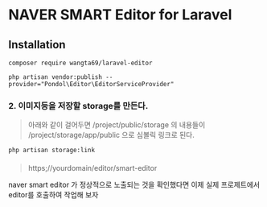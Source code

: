 # NAVER SMART Editor for Laravel




## Installation
```
composer require wangta69/laravel-editor
```
```
php artisan vendor:publish --provider="Pondol\Editor\EditorServiceProvider"
```

### 2. 이미지등을 저장할 storage를 만든다.
> 아래와 같이 걸어두면 /project/public/storage 의 내용들이  /project/storage/app/public 으로 심볼릭 링크로 된다.
```
php artisan storage:link
```


####
> https;//yourdomain/editor/smart-editor

naver smart editor 가 정상적으로 노출되는 것을 확인했다면 이제 실제 프로제트에서 editor를 호출하여 작업해 보자